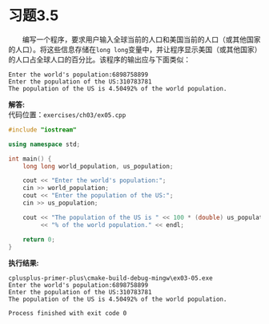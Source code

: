 # 习题3.5

&emsp;&emsp;编写一个程序，要求用户输入全球当前的人口和美国当前的人口（或其他国家的人口）。将这些信息存储在`long long`变量中，并让程序显示美国（或其他国家）的人口占全球人口的百分比。该程序的输出应与下面类似：
```
Enter the world's population:6898758899
Enter the population of the US:310783781
The population of the US is 4.50492% of the world population.
```

**解答:**  
代码位置：`exercises/ch03/ex05.cpp`
```c++
#include "iostream"

using namespace std;

int main() {
    long long world_population, us_population;

    cout << "Enter the world's population:";
    cin >> world_population;
    cout << "Enter the population of the US:";
    cin >> us_population;

    cout << "The population of the US is " << 100 * (double) us_population / (double) world_population
         << "% of the world population." << endl;

    return 0;
}
```

**执行结果:**
```
cplusplus-primer-plus\cmake-build-debug-mingw\ex03-05.exe
Enter the world's population:6898758899
Enter the population of the US:310783781
The population of the US is 4.50492% of the world population.

Process finished with exit code 0
```